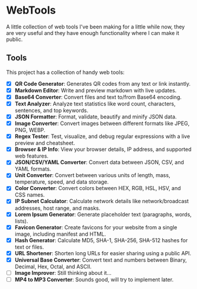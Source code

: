 # WebTools
A little collection of web tools I've been making for a little while now, they are very useful and they have enough functionality where I can make it public.

## Tools

This project has a collection of handy web tools:

-   [x] **QR Code Generator**: Generates QR codes from any text or link instantly.
-   [x] **Markdown Editor**: Write and preview markdown with live updates.
-   [x] **Base64 Converter**: Convert files and text to/from Base64 encoding.
-   [x] **Text Analyzer**: Analyze text statistics like word count, characters, sentences, and top keywords.
-   [x] **JSON Formatter**: Format, validate, beautify and minify JSON data.
-   [x] **Image Converter**: Convert images between different formats like JPEG, PNG, WEBP.
-   [x] **Regex Tester**: Test, visualize, and debug regular expressions with a live preview and cheatsheet.
-   [x] **Browser & IP Info**: View your browser details, IP address, and supported web features.
-   [x] **JSON/CSV/YAML Converter**: Convert data between JSON, CSV, and YAML formats.
-   [x] **Unit Converter**: Convert between various units of length, mass, temperature, speed, and data storage.
-   [x] **Color Converter**: Convert colors between HEX, RGB, HSL, HSV, and CSS names.
-   [x] **IP Subnet Calculator**: Calculate network details like network/broadcast addresses, host range, and masks.
-   [x] **Lorem Ipsum Generator**: Generate placeholder text (paragraphs, words, lists).
-   [x] **Favicon Generator**: Create favicons for your website from a single image, including manifest and HTML.
-   [x] **Hash Generator**: Calculate MD5, SHA-1, SHA-256, SHA-512 hashes for text or files.
-   [x] **URL Shortener**: Shorten long URLs for easier sharing using a public API.
-   [x] **Universal Base Converter**: Convert text and numbers between Binary, Decimal, Hex, Octal, and ASCII.
-   [ ] **Image Improver**: Still thinking about it...
-   [ ] **MP4 to MP3 Converter**: Sounds good, will try to implement later.